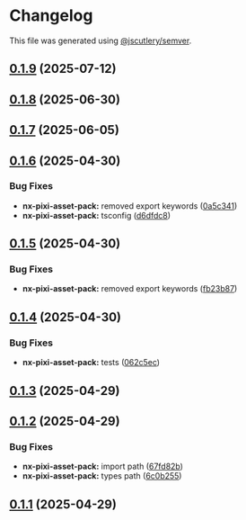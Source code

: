 # Changelog

This file was generated using [@jscutlery/semver](https://github.com/jscutlery/semver).

## [0.1.9](https://github.com/plastic-ant/packages/compare/nx-pixi-asset-pack@0.1.8...nx-pixi-asset-pack@0.1.9) (2025-07-12)

## [0.1.8](https://github.com/plastic-ant/packages/compare/nx-pixi-asset-pack@0.1.7...nx-pixi-asset-pack@0.1.8) (2025-06-30)

## [0.1.7](https://github.com/plastic-ant/packages/compare/nx-pixi-asset-pack@0.1.6...nx-pixi-asset-pack@0.1.7) (2025-06-05)

## [0.1.6](https://github.com/plastic-ant/packages/compare/nx-pixi-asset-pack@0.1.5...nx-pixi-asset-pack@0.1.6) (2025-04-30)


### Bug Fixes

* **nx-pixi-asset-pack:** removed export keywords ([0a5c341](https://github.com/plastic-ant/packages/commit/0a5c34132ac4c8624ac506bf278adde11fe00f1b))
* **nx-pixi-asset-pack:** tsconfig ([d6dfdc8](https://github.com/plastic-ant/packages/commit/d6dfdc8d4c01afe265e0530235b04c03bb88af45))

## [0.1.5](https://github.com/plastic-ant/packages/compare/nx-pixi-asset-pack@0.1.4...nx-pixi-asset-pack@0.1.5) (2025-04-30)


### Bug Fixes

* **nx-pixi-asset-pack:** removed export keywords ([fb23b87](https://github.com/plastic-ant/packages/commit/fb23b878d037d75f6908649f09ec086e1ffeffe1))

## [0.1.4](https://github.com/plastic-ant/packages/compare/nx-pixi-asset-pack@0.1.3...nx-pixi-asset-pack@0.1.4) (2025-04-30)


### Bug Fixes

* **nx-pixi-asset-pack:** tests ([062c5ec](https://github.com/plastic-ant/packages/commit/062c5ec72ea81fbdbf458312d5f0b7cd9ccfcd15))

## [0.1.3](https://github.com/plastic-ant/packages/compare/nx-pixi-asset-pack@0.1.2...nx-pixi-asset-pack@0.1.3) (2025-04-29)

## [0.1.2](https://github.com/plastic-ant/packages/compare/nx-pixi-asset-pack@0.1.1...nx-pixi-asset-pack@0.1.2) (2025-04-29)


### Bug Fixes

* **nx-pixi-asset-pack:** import path ([67fd82b](https://github.com/plastic-ant/packages/commit/67fd82b2e90ae563162dffc868d76a3a528d19d5))
* **nx-pixi-asset-pack:** types path ([6c0b255](https://github.com/plastic-ant/packages/commit/6c0b2554d8ce9dc410236790058f1fda66d4279b))

## [0.1.1](https://github.com/plastic-ant/packages/compare/nx-pixi-asset-pack@0.1.0...nx-pixi-asset-pack@0.1.1) (2025-04-29)
